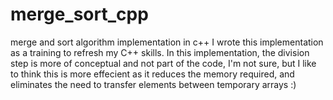 # merge_sort_cpp
merge and sort algorithm implementation in c++
I wrote this implementation as a training to refresh my C++ skills. In this implementation, the division step is more of conceptual and
not part of the code, I'm not sure, but I like to think this is more effecient as it reduces the memory required, and eliminates the need
to transfer elements between temporary arrays :)

